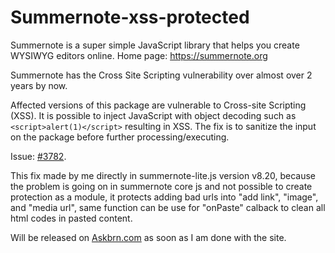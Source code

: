 # Summernote-xss-protected
Summernote is a super simple JavaScript library that helps you create WYSIWYG editors online. Home page: https://summernote.org

Summernote has the Cross Site Scripting vulnerability over almost over 2 years by now.

Affected versions of this package are vulnerable to Cross-site Scripting (XSS). It is possible to inject JavaScript with object decoding such as <code class="notranslate">&lt;script&gt;alert(1)&lt;/script&gt;</code> resulting in XSS. The fix is to sanitize the input on the package before further processing/executing.

Issue: [#3782](https://github.com/summernote/summernote/pull/3782).

This fix made by me directly in summernote-lite.js version v8.20, because the problem is going on in summernote core js and not possible to create protection as a module, it protects adding bad urls into "add link", "image", and "media url", same function can be use for "onPaste" calback to clean all html codes in pasted content.

Will be released on [Askbrn.com](https://askbrn.com) as soon as I am done with the site.
